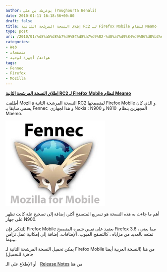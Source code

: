 ```yaml
---
author: يوغرطة بن علي (Youghourta Benali)
date: 2010-01-11 16:18:56+00:00
draft: false
title: إطلاق النسخة المرشحة الثانية RC2 لـ Firefox Mobile لنظام Meamo
type: post
url: /2010/01/%d8%a5%d8%b7%d9%84%d8%a7%d9%82-%d8%a7%d9%84%d9%86%d8%b3%d8%ae%d8%a9-%d8%a7%d9%84%d9%85%d8%b1%d8%b4%d8%ad%d8%a9-%d8%a7%d9%84%d8%ab%d8%a7%d9%86%d9%8a%d8%a9-rc2-%d9%84%d9%80-firefox-mobile-%d9%84%d9%86/
categories:
- Web
- متصفحات
- هواتف/ أجهزة لوحية
tags:
- Fennec
- Firefox
- Mozilla
---
```


[**إطلاق النسخة المرشحة الثانية RC2 لـ Firefox Mobile لنظام Meamo**](https://www.it-scoop.com/2010/01/%d8%a5%d8%b7%d9%84%d8%a7%d9%82-%d8%a7%d9%84%d9%86%d8%b3%d8%ae%d8%a9-%d8%a7%d9%84%d9%85%d8%b1%d8%b4%d8%ad%d8%a9-%d8%a7%d9%84%d8%ab%d8%a7%d9%86%d9%8a%d8%a9-rc2-%d9%84%d9%80-firefox-mobile-%d9%84%d9%86/)


أطلقت Mozilla النسخة المرشحة الثانية RC2 لمتصفحها Firefox Mobile و الذي كان يسمى سابقا بـ Fennec  و هذا لجهازي Nokia : N900 و N810  المجهزين بنظام Maemo.

[![](fennec.png)
](https://www.it-scoop.com/2010/01/%d8%a5%d8%b7%d9%84%d8%a7%d9%82-%d8%a7%d9%84%d9%86%d8%b3%d8%ae%d8%a9-%d8%a7%d9%84%d9%85%d8%b1%d8%b4%d8%ad%d8%a9-%d8%a7%d9%84%d8%ab%d8%a7%d9%86%d9%8a%d8%a9-rc2-%d9%84%d9%80-firefox-mobile-%d9%84%d9%86/)

أهم ما جاءت به هذه النسخة هو تسريع المتصفح أكثر، إضافة إلى تصحيح علة كانت تظهر على جهاز N900.

للتذكير فإن Firefox Mobile يعتمد على نفس شفرة المتصفح Firefox 3.6 ، مما يعني تمتعه بالعديد من مزاياه ، كالتصفح المبوب، الإضافات، إضافة إلى إمكانية عمل تزامن بينهما.

يمكن تحميل النسخة المرشحة الثانية لـ Firefox Mobile من هنا (النسخة العربية أيضا جاهزة للتحميل)

أو الإطلاع على الـ   [Release Notes](https://www.mozilla.com/en-US/mobile/1.0/releasenotes/) من هنا
